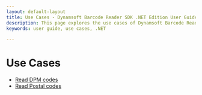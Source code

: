 ```yaml
---
layout: default-layout
title: Use Cases - Dynamsoft Barcode Reader SDK .NET Edition User Guide
description: This page explores the use cases of Dynamsoft Barcode Reader .NET Edition.
keywords: user guide, use cases, .NET

---
```


# Use Cases

* [Read DPM codes]({{site.usecases}}read-dpm-codes.html)
* [Read Postal codes]({{site.usecases}}read-postal-codes.html)
